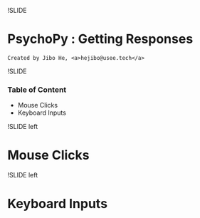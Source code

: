 !SLIDE

# PsychoPy : Getting Responses
   
    Created by Jibo He, <a>hejibo@usee.tech</a>

!SLIDE

### Table of Content
- Mouse Clicks
- Keyboard Inputs


!SLIDE left

# Mouse Clicks

!SLIDE left

# Keyboard Inputs
